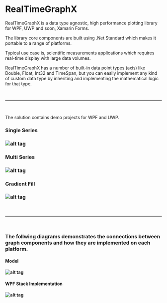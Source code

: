 # RealTimeGraphX
RealTimeGraphX is a data type agnostic, high performance plotting library for WPF, UWP and soon, Xamarin Forms.

The library core components are built using .Net Standard which makes it portable to a range of platforms.

Typical use case is, scientific measurements applications which requires real-time display with large data volumes.

RealTimeGraphX has a number of built-in data point types (axis) like Double, Float, Int32 and TimeSpan, but you can easily implement any kind of custom data type by inheriting and implementing the mathematical logic for that type.

<br/>
<hr/>
<br/>

The solution contains demo projects for WPF and UWP.

<h3>Single Series<h3>

![alt tag](https://github.com/royben/RealTimeGraphX/blob/master/Preview/single.png)

<h3>Multi Series<h3>
 
![alt tag](https://github.com/royben/RealTimeGraphX/blob/master/Preview/multi.PNG)
  
 <h3>Gradient Fill<h3>
 
![alt tag](https://github.com/royben/RealTimeGraphX/blob/master/Preview/gradient.png)
 
<br/>
<hr/>
<br/>


The follwing diagrams demonstrates the connections between graph components and how they are implemented on each platform.


<h4>Model<h4>

![alt tag](https://github.com/royben/RealTimeGraphX/blob/master/Preview/schema.png)

<h4>WPF Stack Implementation<h4>

![alt tag](https://github.com/royben/RealTimeGraphX/blob/master/Preview/stack.png)
